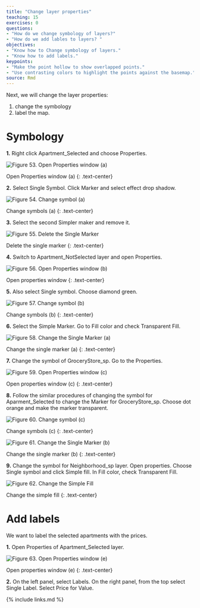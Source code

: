 ```yaml
---
title: "Change layer properties"
teaching: 15
exercises: 0
questions:
- "How do we change symbology of layers?"
- "How do we add lables to layers? "
objectives:
- "Know how to Change symbology of layers."
- "Know how to add labels."
keypoints:
- "Make the point hollow to show overlapped points."
- "Use contrasting colors to highlight the points against the basemap."
source: Rmd
---
```


Next, we will change the layer properties: 
1. change the symbology
2. label the map.

# Symbology

**1.**  Right click Apartment_Selected and choose Properties. 
 
![Figure 53. Open Properties window (a)](../fig/Figure53-Open-Properties-window-a.png)

Open Properties window (a)
{: .text-center}

**2.**  Select Single Symbol. Click Marker and select effect drop shadow. 
 
![Figure 54. Change symbol (a)](../fig/Figure54-Change-symbol-a.png)

Change symbols (a)
{: .text-center}

**3.**  Select the second Simpler maker and remove it. 
 
![Figure 55. Delete the Single Marker](../fig/Figure55-Delete-the-Single-Marker.png)

Delete the single marker
{: .text-center}

**4.**  Switch to Apartment_NotSelected layer and open Properties. 
 
![Figure 56. Open Properties window (b)](../fig/Figure56-Open-Properties-window-b.png)

Open properties window
{: .text-center}

**5.**  Also select Single symbol. Choose diamond green. 
 
![Figure 57. Change symbol (b)](../fig/Figure57-Change-symbol-b.png)

Change symbols (b)
{: .text-center}

**6.**  Select the Simple Marker. Go to Fill color and check Transparent Fill.
 
![Figure 58. Change the Single Marker (a)](../fig/Figure58-Change-the-Single-Marker-a.png)

Change the single marker (a)
{: .text-center}

**7.**  Change the symbol of GroceryStore_sp. Go to the Properties. 
 
![Figure 59. Open Properties window (c)](../fig/Figure59-Open-Properties-window-c.png)

Open properties window (c)
{: .text-center}

**8.**  Follow the similar procedures of changing the symbol for Aparment_Selected to change the Marker for GroceryStore_sp. Choose dot orange and make the marker transparent. 
 
![Figure 60. Change symbol (c)](../fig/Figure60-Change-symbol-c.png)

Change symbols (c)
{: .text-center}

![Figure 61. Change the Single Marker (b)](../fig/Figure61-Change-the-Single-Marker-b.png)

Change the single marker (b)
{: .text-center}

**9.**  Change the symbol for Neighborhood_sp layer. Open properties. Choose Single symbol and click Simple fill. In Fill color, check Transparent Fill. 
 
![Figure 62. Change the Simple Fill](../fig/Figure62-Change-the-Simple-Fill.png)

Change the simple fill 
{: .text-center}

# Add labels

We want to label the selected apartments with the prices.

**1.**  Open Properties of Apartment_Selected layer. 
 
![Figure 63. Open Properties window (e)](../fig/Figure63-Open-Properties-window-e.png)

Open properties window (e)
{: .text-center}

**2.**  On the left panel, select Labels. On the right panel, from the top select Single Label. Select Price for Value. 

{% include links.md %}

